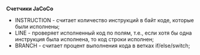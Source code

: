 **Счетчики JaCoCo**

* INSTRUCTION - считает количество инструкций в байт коде, которые были исполнены;
* LINE - проверяет исполненный код по полям, т.е., если хотя бы одна инструкция была исполнена, то код строки исполнен;
* BRANCH - считает процент выполнения кода в ветках if/else/switch; 